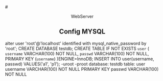 #<center>WebServer</center>
## <center> Config MYSQL <center/>
alter user 'root'@'localhost' identified with mysql_native_password by 'root';
CREATE DATABASE testdb;
CREATE TABLE IF NOT EXISTS `user` (
	`username` VARCHAR(100) NOT NULL,
	`passwd` VARCHAR(100) NOT NULL,
	PRIMARY KEY (`username`)
	)ENGINE=InnoDB;
INSERT INTO user(username, passwd) VALUES('a1', 'p1');
-uroot -proot
database: testdb
table: user
	username VARCHAR(100) NOT NULL PRIMARY KEY
	passwd VARCHAR(100) NOT NULL

